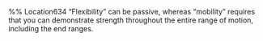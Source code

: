 %% Location634 
“Flexibility” can be passive, whereas “mobility” requires that you can demonstrate strength throughout the entire range of motion, including the end ranges. 
